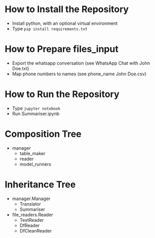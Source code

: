 # How to Install the Repository
- Install python, with an optional virtual environment
- Type `pip install requirements.txt`

# How to Prepare files_input
- Export the whatsapp conversation (see WhatsApp Chat with John Doe.txt)
- Map phone numbers to names (see phone_name John Doe.csv)

# How to Run the Repository
- Type `jupyter notebook`
- Run Summariser.ipynb

# Composition Tree
- manager
    - table_maker
    - reader
    - model_runners

# Inheritance Tree
- manager.Manager
    - Translator
    - Summariser
- file_readers.Reader
    - TextReader
    - DfReader
    - DfCleanReader
